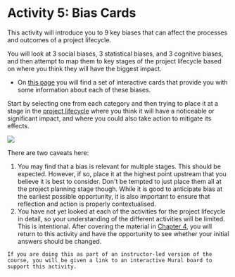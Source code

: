 # Activity 5: Bias Cards

This activity will introduce you to 9 key biases that can affect the processes and outcomes of a project lifecycle.

You will look at 3 social biases, 3 statistical biases, and 3 cognitive biases, and then attempt to map them to key stages of the project lifecycle based on where you think they will have the biggest impact.

- On [this page](https://bit.ly/3phlmw3) you will find a set of interactive cards that provide you with some information about each of these biases.

Start by selecting one from each category and then trying to place it at a stage in the [project lifecycle](project_lifecycle.md) where you think it will have a noticeable or significant impact, and where you could also take action to mitigate its effects.

![](../../images/graphics/project-lifecycle.png)

There are two caveats here:

1. You may find that a bias is relevant for multiple stages. This should be expected. However, if so, place it at the highest point upstream that you believe it is best to consider. Don't be tempted to just place them all at the project planning stage though. While it is good to anticipate bias at the earliest possible opportunity, it is also important to ensure that reflection and action is properly contextualised.
2. You have not yet looked at each of the activities for the project lifecycle in detail, so your understanding of the different activities will be limited. This is intentional. After covering the material in [Chapter 4](../chapter4/index.md), you will return to this activity and have the opportunity to see whether your initial answers should be changed.

```{admonition} Summary
If you are doing this as part of an instructor-led version of the course, you will be given a link to an interactive Mural board to support this activity.
```

<!---

Activity 4: Bias Cards

This activity introduces 9 key biases (3 for each of the different types), and explores which of the stages and activities for the project lifecycle is most impacted by their effects.

Please visit https://bit.ly/30BZaTb to view the associated instructions.
--->
